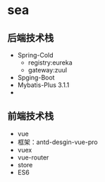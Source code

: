 # sea
## 后端技术栈
- Spring-Cold 
  - registry:eureka
  - gateway:zuul
- Spging-Boot
- Mybatis-Plus 3.1.1
- 

## 前端技术栈
- vue
- 框架：antd-desgin-vue-pro
- vuex
- vue-router
- store
- ES6 